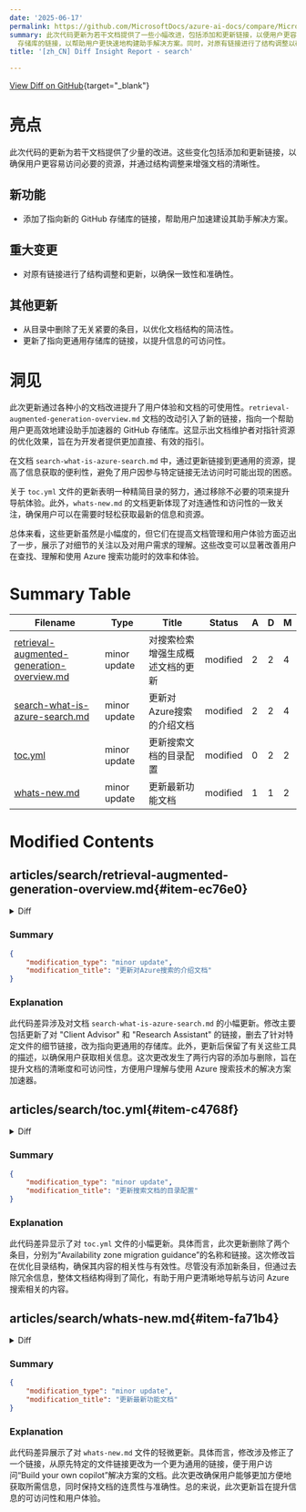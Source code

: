 ```yaml
---
date: '2025-06-17'
permalink: https://github.com/MicrosoftDocs/azure-ai-docs/compare/MicrosoftDocs:b7d8d3a...MicrosoftDocs:ba67d73
summary: 此次代码更新为若干文档提供了一些小幅改进，包括添加和更新链接，以便用户更容易访问资源，并通过结构调整提升文档的清晰度。新功能方面，添加了指向新 GitHub
  存储库的链接，以帮助用户更快速地构建助手解决方案。同时，对原有链接进行了结构调整以确保一致性和准确性。此外，删除了目录中不相关的条目，以优化文档结构，并更新了指向更通用存储库的链接，提高了信息的可获取性。总体来看，这些小幅更新显著增强了用户体验和文档的可用性。
title: '[zh_CN] Diff Insight Report - search'

---
```


[View Diff on GitHub](https://github.com/MicrosoftDocs/azure-ai-docs/compare/MicrosoftDocs:b7d8d3a...MicrosoftDocs:ba67d73){target="_blank"}

# 亮点
此次代码的更新为若干文档提供了少量的改进。这些变化包括添加和更新链接，以确保用户更容易访问必要的资源，并通过结构调整来增强文档的清晰性。

## 新功能
- 添加了指向新的 GitHub 存储库的链接，帮助用户加速建设其助手解决方案。

## 重大变更
- 对原有链接进行了结构调整和更新，以确保一致性和准确性。

## 其他更新
- 从目录中删除了无关紧要的条目，以优化文档结构的简洁性。
- 更新了指向更通用存储库的链接，以提升信息的可访问性。

# 洞见
此次更新通过各种小的文档改进提升了用户体验和文档的可使用性。`retrieval-augmented-generation-overview.md` 文档的改动引入了新的链接，指向一个帮助用户更高效地建设助手加速器的 GitHub 存储库。这显示出文档维护者对指针资源的优化效果，旨在为开发者提供更加直接、有效的指引。

在文档 `search-what-is-azure-search.md` 中，通过更新链接到更通用的资源，提高了信息获取的便利性，避免了用户因参与特定链接无法访问时可能出现的困惑。

关于 `toc.yml` 文件的更新表明一种精简目录的努力，通过移除不必要的项来提升导航体验。此外，`whats-new.md` 的文档更新体现了对连通性和访问性的一致关注，确保用户可以在需要时轻松获取最新的信息和资源。

总体来看，这些更新虽然是小幅度的，但它们在提高文档管理和用户体验方面迈出了一步，展示了对细节的关注以及对用户需求的理解。这些改变可以显著改善用户在查找、理解和使用 Azure 搜索功能时的效率和体验。

# Summary Table
|  Filename  | Type |    Title    | Status | A  | D  | M  |
|------------|------|-------------|--------|----|----|----|
| [retrieval-augmented-generation-overview.md](#item-ec76e0) | minor update | 对搜索检索增强生成概述文档的更新 | modified | 2 | 2 | 4 | 
| [search-what-is-azure-search.md](#item-93853a) | minor update | 更新对Azure搜索的介绍文档 | modified | 2 | 2 | 4 | 
| [toc.yml](#item-c4768f) | minor update | 更新搜索文档的目录配置 | modified | 0 | 2 | 2 | 
| [whats-new.md](#item-fa71b4) | minor update | 更新最新功能文档 | modified | 1 | 1 | 2 | 


# Modified Contents
## articles/search/retrieval-augmented-generation-overview.md{#item-ec76e0}

<details>
<summary>Diff</summary>
````diff
@@ -265,9 +265,9 @@ Check out the following GitHub repositories for code, documentation, and video d
 
 + [Build your own copilot solution accelerator](https://github.com/microsoft/Build-your-own-copilot-Solution-Accelerator)
 
-  + [Client Advisor](https://github.com/microsoft/Build-your-own-copilot-Solution-Accelerator/blob/main/ClientAdvisor/README.md)
+  + [Client Advisor](https://github.com/microsoft/Build-your-own-copilot-Solution-Accelerator)
 
-  + [Research Assistant](https://github.com/microsoft/Build-your-own-copilot-Solution-Accelerator/blob/main/ResearchAssistant/README.md)
+  + [Research Assistant](https://github.com/microsoft/Build-your-own-copilot-Solution-Accelerator)
 
   + [Generic copilot](https://github.com/microsoft/Generic-Build-your-own-copilot-Solution-Accelerator)
 
````
</details>

### Summary

```json
{
    "modification_type": "minor update",
    "modification_title": "对搜索检索增强生成概述文档的更新"
}
```

### Explanation
此代码差异涉及到对文档 `retrieval-augmented-generation-overview.md` 的小幅更新。主要修改包括添加了一个链接，链接指向一个新的 GitHub 存储库，用于建设自己的助手解决方案加速器。此外，原有链接的结构也经过了调整，以确保一致性和准确性。这次更改总共添加了两行内容，并删除了两行内容，整体上优化了文档中引用的资源，提供了更清晰的指引。

## articles/search/search-what-is-azure-search.md{#item-93853a}

<details>
<summary>Diff</summary>
````diff
@@ -119,9 +119,9 @@ Or, try solution accelerators:
 
   + [Generic copilot](https://github.com/microsoft/Generic-Build-your-own-copilot-Solution-Accelerator) helps you build your own copilot to identify relevant documents, summarize unstructured information, and generate Word document templates using your own data.
 
-  + [Client Advisor](https://github.com/microsoft/Build-your-own-copilot-Solution-Accelerator/blob/main/ClientAdvisor/README.md) all-in-one custom copilot empowers Client Advisor to harness the power of generative AI across both structured and unstructured data. Help our customers to optimize daily tasks and foster better interactions with more clients
+  + [Client Advisor](https://github.com/microsoft/Build-your-own-copilot-Solution-Accelerator) all-in-one custom copilot empowers Client Advisor to harness the power of generative AI across both structured and unstructured data. Help our customers to optimize daily tasks and foster better interactions with more clients
 
-  + [Research Assistant](https://github.com/microsoft/Build-your-own-copilot-Solution-Accelerator/blob/main/ResearchAssistant/README.md) helps build your own AI Assistant to identify relevant documents, summarize and categorize vast amounts of unstructured information, and accelerate the overall document review and content generation.
+  + [Research Assistant](https://github.com/microsoft/Build-your-own-copilot-Solution-Accelerator) helps build your own AI Assistant to identify relevant documents, summarize and categorize vast amounts of unstructured information, and accelerate the overall document review and content generation.
 
 > [!TIP]
 > For help with complex or custom solutions, [**contact a partner**](https://partner.microsoft.com/partnership/find-a-partner) with deep expertise in Azure AI Search technology.
````
</details>

### Summary

```json
{
    "modification_type": "minor update",
    "modification_title": "更新对Azure搜索的介绍文档"
}
```

### Explanation
此代码差异涉及对文档 `search-what-is-azure-search.md` 的小幅更新。修改主要包括更新了对 "Client Advisor" 和 "Research Assistant" 的链接，删去了针对特定文件的细节链接，改为指向更通用的存储库。此外，更新后保留了有关这些工具的描述，以确保用户获取相关信息。这次更改发生了两行内容的添加与删除，旨在提升文档的清晰度和可访问性，方便用户理解与使用 Azure 搜索技术的解决方案加速器。

## articles/search/toc.yml{#item-c4768f}

<details>
<summary>Diff</summary>
````diff
@@ -226,8 +226,6 @@ items:
       href: search-sku-manage-costs.md
     - name: Reliability and recovery
       href: search-reliability.md
-    - name: Availability zone migration guidance
-      href: /azure/reliability/migrate-search-service
     - name: Multi-tenancy
       href: search-modeling-multitenant-saas-applications.md
     - name: Manage
````
</details>

### Summary

```json
{
    "modification_type": "minor update",
    "modification_title": "更新搜索文档的目录配置"
}
```

### Explanation
此代码差异显示了对 `toc.yml` 文件的小幅更新。具体而言，此次更新删除了两个条目，分别为“Availability zone migration guidance”的名称和链接。这次修改旨在优化目录结构，确保其内容的相关性与有效性。尽管没有添加新条目，但通过去除冗余信息，整体文档结构得到了简化，有助于用户更清晰地导航与访问 Azure 搜索相关的内容。

## articles/search/whats-new.md{#item-fa71b4}

<details>
<summary>Diff</summary>
````diff
@@ -95,7 +95,7 @@ Learn about the latest updates to Azure AI Search functionality, docs, and sampl
 | August | Feature | [vectorQueries.Weight property](vector-search-how-to-query.md#vector-weighting). Announcing general availability. Specify the relative weight of each vector query in a search operation. |
 | July | Accelerator | [Chat with your data](https://github.com/Azure-Samples/chat-with-your-data-solution-accelerator). A solution accelerator for the RAG pattern running in Azure, using Azure AI Search for retrieval and Azure OpenAI large language models to create conversational search experiences. The code with sample data is available for use case scenarios such as financial advisor and contract review and summarization. |
 | July | Accelerator | [Conversational Knowledge Mining](https://github.com/microsoft/Customer-Service-Conversational-Insights-with-Azure-OpenAI-Services). A solution accelerator built on top of Azure AI Search, Azure Speech and Azure OpenAI that allows customers to extract actionable insights from post-contact center conversations. |
-| July | Accelerator | [Build your own copilot](https://github.com/microsoft/Build-your-own-AI-Assistant-Solution-Accelerator). Create your own custom copilot solution that empowers [Client Advisor](https://github.com/microsoft/Build-your-own-copilot-Solution-Accelerator/blob/main/ClientAdvisor/README.md) to harness the power of generative AI across both structured and unstructured data. Help our customers to optimize daily tasks and foster better interactions with more clients. |
+| July | Accelerator | [Build your own copilot](https://github.com/microsoft/Build-your-own-AI-Assistant-Solution-Accelerator). Create your own custom copilot solution that empowers [Client Advisor](https://github.com/microsoft/Build-your-own-copilot-Solution-Accelerator) to harness the power of generative AI across both structured and unstructured data. Help our customers to optimize daily tasks and foster better interactions with more clients. |
 | June | Feature | [Image search in the Azure portal](search-get-started-portal-image-search.md). Search explorer now supports image search. In a vector index that contains vectorized image content, you can drop images into Search Explorer to query for a match. |
 | May | Service limits| [Higher capacity and more vector quota at every tier (same billing rate)](search-limits-quotas-capacity.md#service-limits). For most regions, partition sizes are now even larger for Standard 2 (S2), Standard 3 (S3), and Standard 3 High Density (S3 HD) for services created after April 3, 2024. To get the larger partitions, create a new service in a [region that provides newer infrastructure](search-region-support.md). <br><br>Storage Optimized tiers (L1 and L2) also have more capacity. L1 and L2 customers must create a new service to benefit from the higher capacity. There's no in-place upgrade at this time. <br><br>Extra capacity is now available in [more regions](search-limits-quotas-capacity.md#service-limits): Germany North​, Germany West Central​, South Africa North​, Switzerland West​, and Azure Government (Texas, Arizona, and Virginia). |
 | May | Feature | [OneLake integration (preview)](search-how-to-index-onelake-files.md). New indexer for OneLake files and OneLake shortcuts. If you use Microsoft Fabric and OneLake for data access to Amazon Web Services (AWS) and Google data sources, use this indexer to import external data into a search index. This indexer is available through the Azure portal, the [2024-05-01-preview REST API](/rest/api/searchservice/data-sources/create-or-update?view=rest-searchservice-2024-05-01-preview&preserve-view=true), and Azure SDK beta packages. |
````
</details>

### Summary

```json
{
    "modification_type": "minor update",
    "modification_title": "更新最新功能文档"
}
```

### Explanation
此代码差异展示了对 `whats-new.md` 文件的轻微更新。具体而言，修改涉及修正了一个链接，从原先特定的文件链接更改为一个更为通用的链接，便于用户访问“Build your own copilot”解决方案的文档。此次更改确保用户能够更加方便地获取所需信息，同时保持文档的连贯性与准确性。总的来说，此次更新旨在提升信息的可访问性和用户体验。


